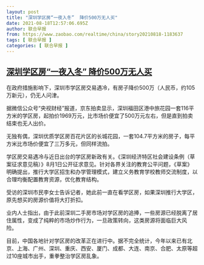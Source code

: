 ```yaml
---
layout: post
title: "深圳学区房“一夜入冬”  降价500万无人买"
date: 2021-08-18T12:57:06.695Z
author: 联合早报
from: https://www.zaobao.com/realtime/china/story20210818-1183637
tags: [ 联合早报 ]
categories: [ 联合早报 ]
---
```

<!--1629313200000-->
[深圳学区房“一夜入冬”  降价500万无人买](https://www.zaobao.com/realtime/china/story20210818-1183637)
------

<div>
<p>在政府措施影响下，深圳市学区房交易遇冷，有房子降价500万（人民币，约105万新元），仍无人问津。</p><p>据微信公众号“央视财经”报道，京东拍卖显示，深圳福田区港中旅花园一套116平方米的学区房，起拍价1969万元，比市场价便宜了500万元左右，但是直到拍卖结束也无人出价。</p><p>无独有偶，深圳优质学区房百花片区的长城花园，一套104.7平方米的房子，每平方米比市场价便宜了三万多元，但同样流拍。</p><section id="imu"><div id="dfp-ad-imu1">        </div></section><p>学区房交易遇冷与近日出台的学区房新政有关。《深圳经济特区社会建设条例（草案征求意见稿）》8月1日公开征求意见。针对各界关注的教育公平问题，《草案》明确提出，推行大学区招生和办学管理模式，建立义务教育学校教师交流制度，以合理均衡配置教育资源，优化教育结构。</p><p>受访的深圳市民李女士告诉记者，她此前一直在看学区房，如果深圳推行大学区，原先想买的房源价值将大打折扣。</p><p>业内人士指出，由于此前深圳二手房市场对学区房的追捧，一些房源已经脱离了居住属性，变成了纯粹的市场炒作行为，一旦政策转向，这类房源将面临巨大风险。 </p><p>目前，中国各地针对学区房的改革正在进行中。据不完全统计，今年以来已有北京、上海、广州、深圳、重庆、西安、厦门、成都、大连、南京、合肥、太原等超过10座城市出手，重拳整治学区房乱象。</p><div id="innity-in-post"></div><div id="dfp-ad-midarticlespecial">        </div>
</div>
